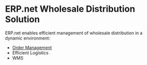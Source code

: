 # ERP.net Wholesale Distribution Solution

ERP.net enables efficient management of wholesale distribution in a dynamic environment:

* [Order Management](~/features/crm/order-management.md)
* Efficient Logistics
* WMS
